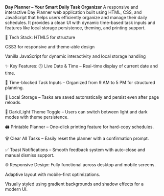 **Day Planner – Your Smart Daily Task Organizer**
A responsive and interactive Day Planner web application built using HTML, CSS, and JavaScript that helps users efficiently organize and manage their daily schedules. It provides a clean UI with dynamic time-based task inputs and features like local storage persistence, theming, and printing support.

🔧 Tech Stack:
HTML5 for structure

CSS3 for responsive and theme-able design

Vanilla JavaScript for dynamic interactivity and local storage handling

✨ Key Features:
🕒 Live Date & Time – Real-time display of current date and time.

📝 Time-blocked Task Inputs – Organized from 9 AM to 5 PM for structured planning.

💾 Local Storage – Tasks are saved automatically and persist even after page reloads.

🎨 Dark/Light Theme Toggle – Users can switch between light and dark modes with theme persistence.

🖨️ Printable Planner – One-click printing feature for hard-copy schedules.

🗑️ Clear All Tasks – Easily reset the planner with a confirmation prompt.

✅ Toast Notifications – Smooth feedback system with auto-close and manual dismiss support.

🌐 Responsive Design:
Fully functional across desktop and mobile screens.

Adaptive layout with mobile-first optimizations.

Visually styled using gradient backgrounds and shadow effects for a modern UI.
